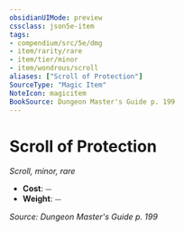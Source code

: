 ```yaml
---
obsidianUIMode: preview
cssclass: json5e-item
tags:
- compendium/src/5e/dmg
- item/rarity/rare
- item/tier/minor
- item/wondrous/scroll
aliases: ["Scroll of Protection"]
SourceType: "Magic Item"
NoteIcon: magicitem
BookSource: Dungeon Master's Guide p. 199
---
```

# Scroll of Protection
*Scroll, minor, rare*  

- **Cost**: ⏤
- **Weight**: ⏤

*Source: Dungeon Master's Guide p. 199*
